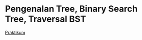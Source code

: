 # Pengenalan Tree, Binary Search Tree, Traversal BST

[Praktikum](https://www.hackerrank.com/sdg-m2)
